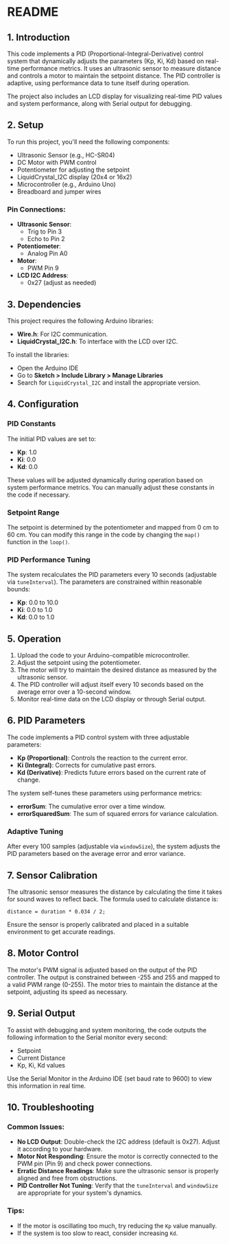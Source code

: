 # README

## 1. Introduction

This code implements a PID (Proportional-Integral-Derivative) control system that dynamically adjusts the parameters (Kp, Ki, Kd) based on real-time performance metrics. It uses an ultrasonic sensor to measure distance and controls a motor to maintain the setpoint distance. The PID controller is adaptive, using performance data to tune itself during operation.

The project also includes an LCD display for visualizing real-time PID values and system performance, along with Serial output for debugging.

## 2. Setup

To run this project, you'll need the following components:
- Ultrasonic Sensor (e.g., HC-SR04)
- DC Motor with PWM control
- Potentiometer for adjusting the setpoint
- LiquidCrystal_I2C display (20x4 or 16x2)
- Microcontroller (e.g., Arduino Uno)
- Breadboard and jumper wires

### Pin Connections:
- **Ultrasonic Sensor**: 
  - Trig to Pin 3
  - Echo to Pin 2
- **Potentiometer**: 
  - Analog Pin A0
- **Motor**: 
  - PWM Pin 9
- **LCD I2C Address**: 
  - 0x27 (adjust as needed)

## 3. Dependencies

This project requires the following Arduino libraries:
- **Wire.h**: For I2C communication.
- **LiquidCrystal_I2C.h**: To interface with the LCD over I2C.

To install the libraries:
- Open the Arduino IDE
- Go to **Sketch > Include Library > Manage Libraries**
- Search for `LiquidCrystal_I2C` and install the appropriate version.

## 4. Configuration

### PID Constants
The initial PID values are set to:
- **Kp**: 1.0
- **Ki**: 0.0
- **Kd**: 0.0

These values will be adjusted dynamically during operation based on system performance metrics. You can manually adjust these constants in the code if necessary.

### Setpoint Range
The setpoint is determined by the potentiometer and mapped from 0 cm to 60 cm. You can modify this range in the code by changing the `map()` function in the `loop()`.

### PID Performance Tuning
The system recalculates the PID parameters every 10 seconds (adjustable via `tuneInterval`). The parameters are constrained within reasonable bounds:
- **Kp**: 0.0 to 10.0
- **Ki**: 0.0 to 1.0
- **Kd**: 0.0 to 1.0

## 5. Operation

1. Upload the code to your Arduino-compatible microcontroller.
2. Adjust the setpoint using the potentiometer.
3. The motor will try to maintain the desired distance as measured by the ultrasonic sensor.
4. The PID controller will adjust itself every 10 seconds based on the average error over a 10-second window.
5. Monitor real-time data on the LCD display or through Serial output.

## 6. PID Parameters

The code implements a PID control system with three adjustable parameters:

- **Kp (Proportional)**: Controls the reaction to the current error.
- **Ki (Integral)**: Corrects for cumulative past errors.
- **Kd (Derivative)**: Predicts future errors based on the current rate of change.

The system self-tunes these parameters using performance metrics:
- **errorSum**: The cumulative error over a time window.
- **errorSquaredSum**: The sum of squared errors for variance calculation.

### Adaptive Tuning
After every 100 samples (adjustable via `windowSize`), the system adjusts the PID parameters based on the average error and error variance.

## 7. Sensor Calibration

The ultrasonic sensor measures the distance by calculating the time it takes for sound waves to reflect back. The formula used to calculate distance is:

```
distance = duration * 0.034 / 2;
```

Ensure the sensor is properly calibrated and placed in a suitable environment to get accurate readings.

## 8. Motor Control

The motor's PWM signal is adjusted based on the output of the PID controller. The output is constrained between -255 and 255 and mapped to a valid PWM range (0-255). The motor tries to maintain the distance at the setpoint, adjusting its speed as necessary.

## 9. Serial Output

To assist with debugging and system monitoring, the code outputs the following information to the Serial monitor every second:
- Setpoint
- Current Distance
- Kp, Ki, Kd values

Use the Serial Monitor in the Arduino IDE (set baud rate to 9600) to view this information in real time.

## 10. Troubleshooting

### Common Issues:
- **No LCD Output**: Double-check the I2C address (default is 0x27). Adjust it according to your hardware.
- **Motor Not Responding**: Ensure the motor is correctly connected to the PWM pin (Pin 9) and check power connections.
- **Erratic Distance Readings**: Make sure the ultrasonic sensor is properly aligned and free from obstructions.
- **PID Controller Not Tuning**: Verify that the `tuneInterval` and `windowSize` are appropriate for your system's dynamics.

### Tips:
- If the motor is oscillating too much, try reducing the `Kp` value manually.
- If the system is too slow to react, consider increasing `Kd`.